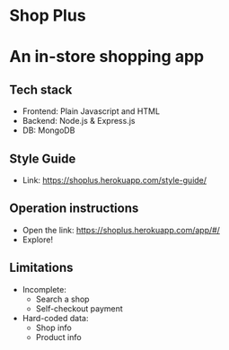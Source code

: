 # Shop Plus
# An in-store shopping app
## Tech stack
  * Frontend: Plain Javascript and HTML
  * Backend: Node.js & Express.js
  * DB: MongoDB
## Style Guide
  * Link: https://shoplus.herokuapp.com/style-guide/
## Operation instructions
  * Open the link: https://shoplus.herokuapp.com/app/#/
  * Explore!
## Limitations
  * Incomplete:
    * Search a shop
    * Self-checkout payment
  * Hard-coded data:
    * Shop info
    * Product info
    
